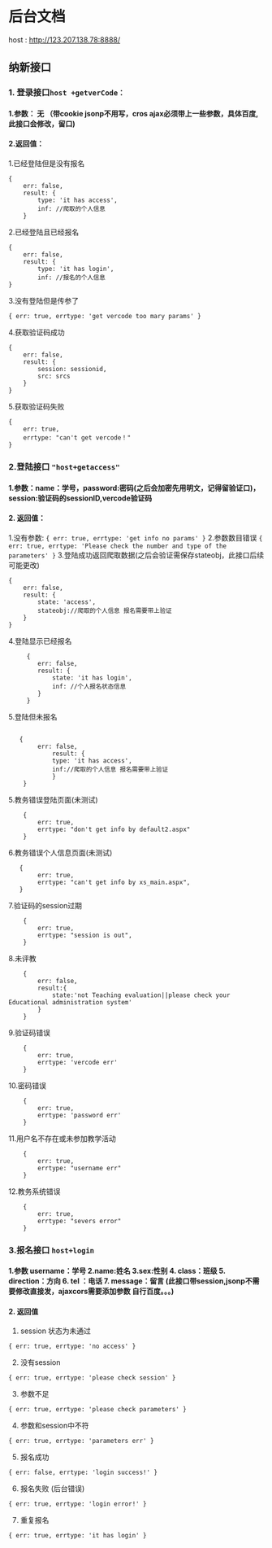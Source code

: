 # 后台文档
host : http://123.207.138.78:8888/
## 纳新接口
###  1. 登录接口`host +getverCode：`
#### 1.参数： 无 （带cookie jsonp不用写，cros ajax必须带上一些参数，具体百度,此接口会修改，留口)
#### 2.返回值：

1.已经登陆但是没有报名

	{ 
        err: false,
		result: {
            type: 'it has access',
          	inf: //爬取的个人信息
        }

2.已经登陆且已经报名


    { 
        err: false, 
        result: {
   		    type: 'it has login',
            inf: //报名的个人信息
    }

3.没有登陆但是传参了

    { err: true, errtype: 'get vercode too mary params' }

4.获取验证码成功

    {
   		err: false,
        result: {
            session: sessionid,
            src: srcs
        }
    }


5.获取验证码失败

    {
        err: true,
        errtype: "can't get vercode！"
    }
###  2.登陆接口 `"host+getaccess"` 
#### 1.参数：name：学号，password:密码(之后会加密先用明文，记得留验证口)，session:验证码的sessionID,vercode验证码
#### 2. 返回值：
1.没有参数:
`{ err: true, errtype: 'get info no params' }`
2.参数数目错误
`{ err: true, errtype: 'Please check the number and type of the parameters' }`
3.登陆成功返回爬取数据(之后会验证需保存stateobj，此接口后续可能更改) 
```
{
    err: false,
    result: {
        state: 'access', 
        stateobj://爬取的个人信息 报名需要带上验证
    }
}
```
4.登陆显示已经报名
```
     {
        err: false, 
        result: {
            state: 'it has login',
            inf: //个人报名状态信息
        }
     }                    

```
5.登陆但未报名
```

   {
        err: false, 
            result: {
            type: 'it has access',
            inf://爬取的个人信息 报名需要带上验证
            }
    } 

```
5.教务错误登陆页面(未测试)
```
    {
        err: true,
        errtype: "don't get info by default2.aspx"
    }
```
6.教务错误个人信息页面(未测试)
```
   {
        err: true,
        errtype: "can't get info by xs_main.aspx",
   }
```
7.验证码的session过期
```
    {
        err: true,
        errtype: "session is out",
    }
```
8.未评教
```
    {
        err: false,
        result:{
            state:'not Teaching evaluation||please check your Educational administration system'
        }
    }
```
9.验证码错误
```
    {
        err: true,
        errtype: 'vercode err'
    }
```
10.密码错误
```
    {
        err: true,
        errtype: 'password err'
    }
```
11.用户名不存在或未参加教学活动
```
    {
        err: true,
        errtype: "username err"
    }
```
12.教务系统错误
```
    {
        err: true,
        errtype: "severs error"
    }
```

### 3.报名接口 `host+login` 
#### 1.参数 username：学号 2.name:姓名 3.sex:性别 4. class：班级 5. direction：方向 6. tel ：电话 7. message：留言 (此接口带session,jsonp不需要修改直接发，ajaxcors需要添加参数 自行百度。。。)
#### 2. 返回值
1. session 状态为未通过
```
{ err: true, errtype: 'no access' }
```
2. 没有session
```
{ err: true, errtype: 'please check session' }
```
3. 参数不足
```
{ err: true, errtype: 'please check parameters' }
```
4. 参数和session中不符
```
{ err: true, errtype: 'parameters err' }
```
5. 报名成功
```
{ err: false, errtype: 'login success!' }
```
6. 报名失败 (后台错误)
```
{ err: true, errtype: 'login error!' }
```
7. 重复报名
```
{ err: true, errtype: 'it has login' }
```


